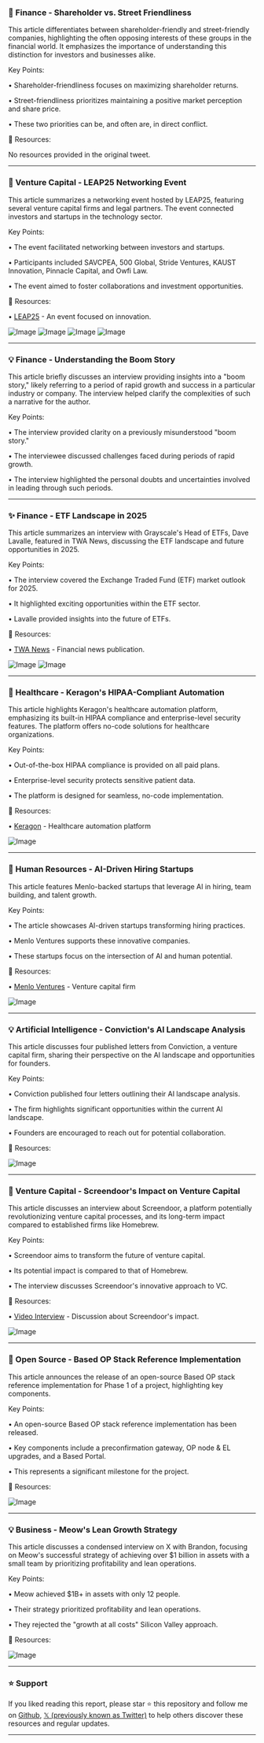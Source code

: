 ### 🤖 Finance - Shareholder vs. Street Friendliness

This article differentiates between shareholder-friendly and street-friendly companies, highlighting the often opposing interests of these groups in the financial world.  It emphasizes the importance of understanding this distinction for investors and businesses alike.

Key Points:

• Shareholder-friendliness focuses on maximizing shareholder returns.


• Street-friendliness prioritizes maintaining a positive market perception and share price.


• These two priorities can be, and often are, in direct conflict.


🔗 Resources:

No resources provided in the original tweet.


---

### 🚀 Venture Capital - LEAP25 Networking Event

This article summarizes a networking event hosted by LEAP25, featuring several venture capital firms and legal partners. The event connected investors and startups in the technology sector.

Key Points:

• The event facilitated networking between investors and startups.


• Participants included SAVCPEA, 500 Global, Stride Ventures, KAUST Innovation, Pinnacle Capital, and Owfi Law.


• The event aimed to foster collaborations and investment opportunities.



🔗 Resources:

• [LEAP25](https://www.leap25.org/) - An event focused on innovation.

![Image](https://pbs.twimg.com/media/Gj11g60XMAAIs1N?format=jpg&name=360x360)
![Image](https://pbs.twimg.com/media/Gj11g6wWsAAx-d9?format=jpg&name=360x360)
![Image](https://pbs.twimg.com/media/Gj11k7NWIAI3KyU?format=jpg&name=360x360)
![Image](https://pbs.twimg.com/media/Gj113afXwAAdCQZ?format=jpg&name=360x360)


---

### 💡 Finance - Understanding the Boom Story

This article briefly discusses an interview providing insights into a "boom story," likely referring to a period of rapid growth and success in a particular industry or company.  The interview helped clarify the complexities of such a narrative for the author.

Key Points:

• The interview provided clarity on a previously misunderstood "boom story."


• The interviewee discussed challenges faced during periods of rapid growth.


• The interview highlighted the personal doubts and uncertainties involved in leading through such periods.

---

### ✨ Finance - ETF Landscape in 2025

This article summarizes an interview with Grayscale's Head of ETFs, Dave Lavalle, featured in TWA News, discussing the ETF landscape and future opportunities in 2025.

Key Points:

• The interview covered the Exchange Traded Fund (ETF) market outlook for 2025.


• It highlighted exciting opportunities within the ETF sector.


• Lavalle provided insights into the future of ETFs.



🔗 Resources:

• [TWA News](https://www.twa-news.com/) - Financial news publication.

![Image](https://pbs.twimg.com/media/Gj1yZFcbUAAsENU?format=jpg&name=small)
![Image](https://pbs.twimg.com/media/Gj1yZGZbYAE4E4U?format=jpg&name=small)


---

### 🤖 Healthcare - Keragon's HIPAA-Compliant Automation

This article highlights Keragon's healthcare automation platform, emphasizing its built-in HIPAA compliance and enterprise-level security features.  The platform offers no-code solutions for healthcare organizations.

Key Points:

• Out-of-the-box HIPAA compliance is provided on all paid plans.


• Enterprise-level security protects sensitive patient data.


• The platform is designed for seamless, no-code implementation.



🔗 Resources:

• [Keragon](https://keragon.com/) - Healthcare automation platform


![Image](https://pbs.twimg.com/media/GjwW8tdWYAACOhV?format=jpg&name=small)


---

### 🚀  Human Resources - AI-Driven Hiring Startups

This article features Menlo-backed startups that leverage AI in hiring, team building, and talent growth.

Key Points:

• The article showcases AI-driven startups transforming hiring practices.


• Menlo Ventures supports these innovative companies.


• These startups focus on the intersection of AI and human potential.


🔗 Resources:

• [Menlo Ventures](https://www.menlo.vc/) - Venture capital firm


![Image](https://pbs.twimg.com/media/Gjx5x8MbMAAGoZ-?format=jpg&name=small)

---

### 💡  Artificial Intelligence - Conviction's AI Landscape Analysis

This article discusses four published letters from Conviction, a venture capital firm, sharing their perspective on the AI landscape and opportunities for founders.

Key Points:

• Conviction published four letters outlining their AI landscape analysis.


•  The firm highlights significant opportunities within the current AI landscape.


• Founders are encouraged to reach out for potential collaboration.


🔗 Resources:


![Image](https://pbs.twimg.com/media/GjyWnX1acAA1M48?format=jpg&name=small)



---

### 🚀 Venture Capital - Screendoor's Impact on Venture Capital

This article discusses an interview about Screendoor,  a platform potentially revolutionizing venture capital processes, and its long-term impact compared to established firms like Homebrew.

Key Points:

• Screendoor aims to transform the future of venture capital.


•  Its potential impact is compared to that of Homebrew.


• The interview discusses Screendoor's innovative approach to VC.



🔗 Resources:

• [Video Interview](https://youtube.com/watch?v=OPrJRldoGQQ) -  Discussion about Screendoor's impact.

![Image](https://pbs.twimg.com/ext_tw_video_thumb/1470827842258681860/pu/img/uMuDUJAnPOWGr2RO.jpg)


---

### 🤖  Open Source - Based OP Stack Reference Implementation

This article announces the release of an open-source Based OP stack reference implementation for Phase 1 of a project, highlighting key components.

Key Points:

• An open-source Based OP stack reference implementation has been released.


• Key components include a preconfirmation gateway, OP node & EL upgrades, and a Based Portal.


• This represents a significant milestone for the project.



🔗 Resources:

![Image](https://pbs.twimg.com/media/GjxHFNMWoAALCYN?format=png&name=small)


---

### 💡 Business - Meow's Lean Growth Strategy

This article discusses a condensed interview on X with Brandon, focusing on Meow's successful strategy of achieving over $1 billion in assets with a small team by prioritizing profitability and lean operations.


Key Points:

• Meow achieved $1B+ in assets with only 12 people.


• Their strategy prioritized profitability and lean operations.


• They rejected the "growth at all costs" Silicon Valley approach.


🔗 Resources:

![Image](https://pbs.twimg.com/amplify_video_thumb/1890493759793901569/img/uyv8s9NrHU4YB-iS.jpg)


---

### ⭐️ Support

If you liked reading this report, please star ⭐️ this repository and follow me on [Github](https://github.com/Drix10), [𝕏 (previously known as Twitter)](https://x.com/DRIX_10_) to help others discover these resources and regular updates.

---